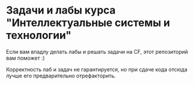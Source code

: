# Задачи и лабы курса "Интеллектуальные системы и технологии"

Если вам впадлу делать лабы и решать задачи на CF, этот репозиторий вам поможет :)

Корректность лаб и задач не гарантируется, но при сдаче кода отсюда лучше его предварительно отрефакторить.
